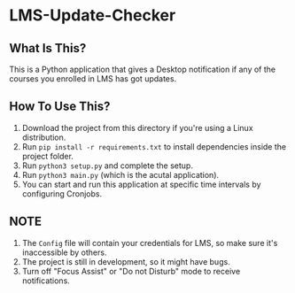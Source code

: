 # LMS-Update-Checker

What Is This?
-------------

This is a Python application that gives a Desktop notification if any of the courses you enrolled in LMS has got updates.


How To Use This?
----------------

1. Download the project from this directory if you're using a Linux distribution.
2. Run `pip install -r requirements.txt` to install dependencies inside the project folder.
3. Run `python3 setup.py` and complete the setup.
4. Run `python3 main.py` (which is the acutal application).
5. You can start and run this application at specific time intervals by configuring Cronjobs.


NOTE
----

1. The `Config` file will contain your credentials for LMS, so make sure it's inaccessible by others.
2. The project is still in development, so it might have bugs.
3. Turn off "Focus Assist" or "Do not Disturb" mode to receive notifications.
